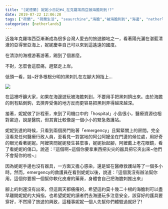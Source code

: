 ```yaml
---
title: "[妮德蘭] 妮妮小日記#4_在克羅埃西亞被海膽刺到!?"
date: 2019-07-22 12:06:20
tags: ["荷蘭", "荷蘭生活", "seaurchine","海膽","被海膽刺到","海邊", "netherlands", "Dutch", "Life", "DutchLife", "NL", "workinNetherlands", "lifeinNetherlands"]
categories: [netherlands]
---
```


近幾年克羅埃西亞漸漸成為很多台灣人愛去的旅遊勝地之一，看著陽光灑在湛藍清澈的亞得里亞海上，妮妮慶幸自己可以來到這遙遠的國度。



在清涼的海裡游著游著，踢到了個甚麼。



不對，怎麼會這麼痛，趕緊走上岸。



低頭一看，娃~好多根根分明的黑刺扎在左腳大拇指上… 



![](/images/seachin.jpg) 


<!--more-->



在這裡呼籲大家，如果在海邊遊玩被海膽刺到，不要用手把黑刺擠出來。由於海膽的刺有點倒鉤，去擠弄受傷的地方反而更容易把黑刺弄得越來越深。



接著，妮妮做了計程車，來到了司機口中的「hospital」小島很小，醫療資源也相對窘迫，說是醫院，但其實比較像是一個小小的緊急救護站。



妮妮到達的時候，只看到兩個房門貼著「emergency」且緊緊關上的房間。完全沒看見任何醫療行政人員，至看見一對當地的阿公阿嬤坐在門邊的候位處，用好奇的眼光看著妮妮。阿嬤笑問妮妮發生甚麼事，妮妮抬起腳，阿嬤戴上老花眼鏡，看了看妮妮的傷口。說道：『這個啊~這個你要拿東西把尖尖的器具把它夾出來~他們不會幫你的啦~』 



因為妮妮手邊也沒有器具，一方面又擔心感染，還是留在醫療救護站等了一個多小時。然而，emergency的救護員在看到妮妮以後，說道：『這個我沒有辦法幫你用，這個你要擦一個幫你軟化皮膚的藥膏，身體會自己把海膽刺推出來』 



腳上的刺還沒有出來，但這兩天都癢癢的，希望這約莫十幾二十根的海膽刺可以盡早離開妮妮的大拇指，也希望妮妮的讀者們去海邊玩多注意安全，該穿好的護具要穿好，不然掃了旅遊的興致，這種事妮妮一個人先幫你們體驗過就好了! 
